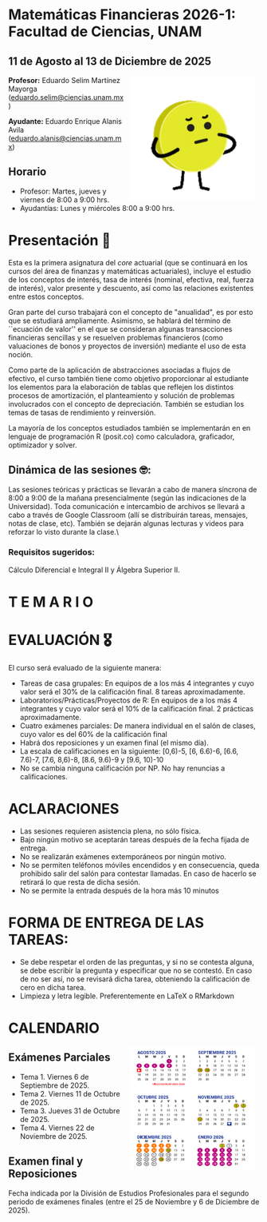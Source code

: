 # Matemáticas Financieras 2026-1: Facultad de Ciencias, UNAM
## 11 de Agosto al 13 de Diciembre de 2025

<img src="imagenes/imagen.gif" align="right" height="250" width="250" hspace="10">

**Profesor:** Eduardo Selim Martínez Mayorga (eduardo.selim@ciencias.unam.mx)

**Ayudante:** Eduardo Enrique Alanis Avila (eduardo.alanis@ciencias.unam.mx)

## Horario

+ Profesor: Martes, jueves y viernes de 8:00 a 9:00 hrs.
+ Ayudantías: Lunes y miércoles 8:00 a 9:00 hrs.

# Presentación 🚀

Esta es la primera asignatura del *core* actuarial (que se continuará en los cursos del área de finanzas y matemáticas actuariales), incluye el estudio de los conceptos de interés, tasa de interés (nominal, efectiva, real, fuerza de interés), valor presente y descuento, así como las relaciones existentes entre estos conceptos.

Gran parte del curso trabajará con el concepto de "anualidad", es por esto que se estudiará ampliamente. Asimismo, se hablará del término de ``ecuación de valor'' en el que se consideran algunas transacciones financieras sencillas y se resuelven problemas financieros (como valuaciones de bonos y proyectos de inversión) mediante el uso de esta noción.

Como parte de la aplicación de abstracciones asociadas a flujos de efectivo, el curso también tiene como objetivo proporcionar al estudiante los elementos para la elaboración de tablas que reflejen los distintos procesos de amortización, el planteamiento y solución de problemas involucrados con el concepto de depreciación. También se estudian los temas de tasas de rendimiento y reinversión.

La mayoría de los conceptos estudiados también se implementarán en en lenguaje de programación R (posit.co) como calculadora, graficador, optimizador y solver.

## Dinámica de las sesiones 🤓:
Las sesiones teóricas y prácticas se llevarán a cabo de manera síncrona de 8:00 a 9:00 de la mañana presencialmente (según las indicaciones de la Universidad). Toda comunicación e intercambio de archivos se llevará a cabo a través de Google Classroom (allí se distribuirán tareas, mensajes, notas de clase, etc). También se dejarán algunas lecturas y videos para reforzar lo visto durante la clase.\\

### Requisitos sugeridos:
Cálculo Diferencial e Integral II y Álgebra Superior II.

# T E M A R I O

# EVALUACIÓN 🎖
El curso será evaluado de la siguiente manera:

+ Tareas de casa grupales: En equipos de a los más 4 integrantes y cuyo valor será el 30\% de la calificación final. 8 tareas aproximadamente.
+ Laboratorios/Prácticas/Proyectos de R: En equipos de a los más 4 integrantes y cuyo valor será el 10\% de la calificación final. 2 prácticas aproximadamente.
+ Cuatro exámenes parciales: De manera individual en el salón de clases, cuyo valor es del 60\% de la calificación final
+ Habrá dos reposiciones y un examen final (el mismo día).
+ La escala de calificaciones en la siguiente:
[0,6)-5, [6, 6.6)-6, [6.6, 7.6)-7, [7.6, 8,6)-8, [8.6, 9.6)-9 y [9.6, 10)-10
+ No se cambia ninguna calificación por NP. No hay renuncias a calificaciones.

# ACLARACIONES

+ Las sesiones requieren asistencia plena, no sólo física.
+ Bajo ningún motivo se aceptarán tareas después de la fecha fijada de entrega.
+ No se realizarán exámenes extemporáneos por ningún motivo.
+ No se permiten teléfonos móviles encendidos y en consecuencia, queda prohibido salir del salón para contestar llamadas. En caso de hacerlo se retirará lo que resta de dicha sesión.
+ No se permite la entrada después de la hora más 10 minutos

# FORMA DE ENTREGA DE LAS TAREAS:
+ Se debe respetar el orden de las preguntas, y si no se contesta alguna, se debe escribir la pregunta y especificar que no se contestó. En caso de no ser así, no se revisará dicha tarea, obteniendo la calificación de cero en dicha tarea.
+ Limpieza y letra legible. Preferentemente en LaTeX o RMarkdown

# CALENDARIO

<img src="imagenes/calendario_unam.png" align="right" height="250" width="250" hspace="10">

## Exámenes Parciales
+ Tema 1. Viernes 6 de Septiembre de 2025.
+ Tema 2. Viernes 11 de Octubre de 2025.
+ Tema 3. Jueves 31 de Octubre de 2025.
+ Tema 4. Viernes 22 de Noviembre de 2025.

## Examen final y Reposiciones

Fecha indicada por la División de Estudios Profesionales para el segundo periodo de exámenes finales (entre el 25 de Noviembre y 6 de Diciembre de 2025).

